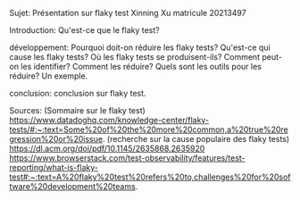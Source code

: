 Sujet: Présentation sur flaky test 
Xinning Xu matricule 20213497

Introduction:
Qu'est-ce que le flaky test?

développement:
Pourquoi doit-on réduire les flaky tests?
Qu'est-ce qui cause les flaky tests? 
Où les flaky tests se produisent-ils?
Comment peut-on les identifier?
Comment les réduire?
Quels sont les outils pour les réduire?
Un exemple.

conclusion:
conclusion sur flaky test.

Sources:
(Sommaire sur le flaky test)
https://www.datadoghq.com/knowledge-center/flaky-tests/#:~:text=Some%20of%20the%20more%20common,a%20true%20regression%20or%20issue.
(recherche sur la cause populaire des flaky tests)
https://dl.acm.org/doi/pdf/10.1145/2635868.2635920
https://www.browserstack.com/test-observability/features/test-reporting/what-is-flaky-test#:~:text=A%20flaky%20test%20refers%20to,challenges%20for%20software%20development%20teams.
